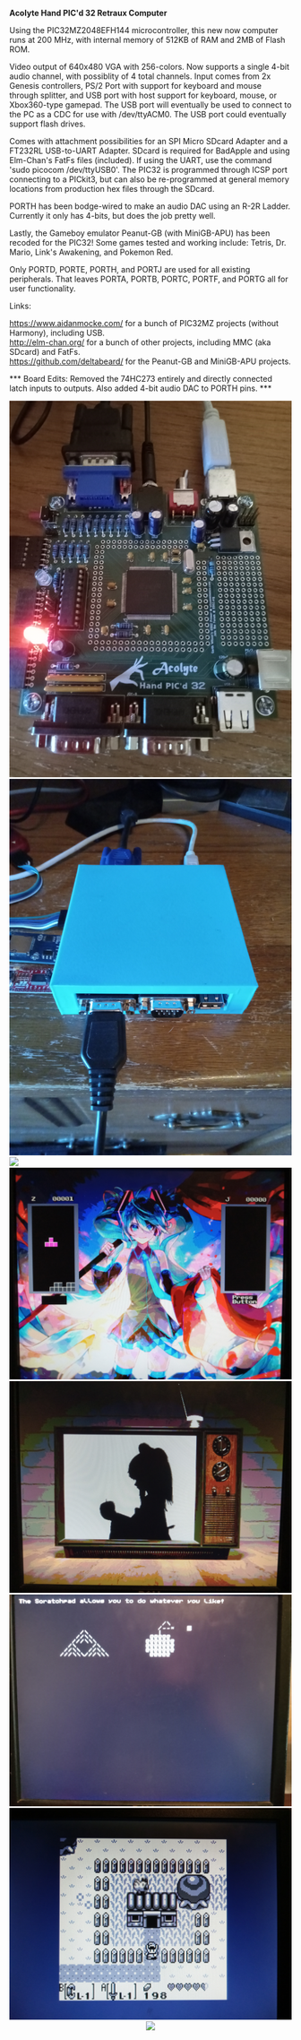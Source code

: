 <b>Acolyte Hand PIC'd 32 Retraux Computer</b>

Using the PIC32MZ2048EFH144 microcontroller, this new now computer runs at 200 MHz, with internal memory of 512KB of RAM and 2MB of Flash ROM.  

Video output of 640x480 VGA with 256-colors.  Now supports a single 4-bit audio channel, with possiblity of 4 total channels.  Input comes from 2x Genesis controllers, PS/2 Port with support for keyboard and mouse through splitter, and USB port with host support for keyboard, mouse, or Xbox360-type gamepad.  The USB port will eventually be used to connect to the PC as a CDC for use with /dev/ttyACM0.  The USB port could eventually support flash drives.

Comes with attachment possibilities for an SPI Micro SDcard Adapter and a FT232RL USB-to-UART Adapter.  SDcard is required for BadApple and using Elm-Chan's FatFs files (included).  If using the UART, use the command 'sudo picocom /dev/ttyUSB0'.  The PIC32 is programmed through ICSP port connecting to a PICkit3, but can also be re-programmed at general memory locations from production hex files through the SDcard.

PORTH has been bodge-wired to make an audio DAC using an R-2R Ladder.  Currently it only has 4-bits, but does the job pretty well.

Lastly, the Gameboy emulator Peanut-GB (with MiniGB-APU) has been recoded for the PIC32!  Some games tested and working include: Tetris, Dr. Mario, Link's Awakening, and Pokemon Red.

Only PORTD, PORTE, PORTH, and PORTJ are used for all existing peripherals.  That leaves PORTA, PORTB, PORTC, PORTF, and PORTG all for user functionality.

Links:

<a href="https://www.aidanmocke.com/">https://www.aidanmocke.com/</a> for a bunch of PIC32MZ projects (without Harmony), including USB.<br>
<a href="http://elm-chan.org/">http://elm-chan.org/</a> for a bunch of other projects, including MMC (aka SDcard) and FatFs.<br>
<a href="https://github.com/deltabeard/">https://github.com/deltabeard/</a> for the Peanut-GB and MiniGB-APU projects.<br>

*** Board Edits: Removed the 74HC273 entirely and directly connected latch inputs to outputs.  Also added 4-bit audio DAC to PORTH pins. ***

<img src="BOARD-PICTURE.jpg">

<img src="PRINTED-CASE.jpg">

<img src="MIKU-MENU.jpg">

<img src="MIKU-TETRA.jpg">

<img style="text-align:center" src="BAD-APPLE.jpg">

<img src="SCRATCH-PAD.jpg">

<img src="ZELDA-GB.jpg">

<center><img src="AV-SKYRIM.gif"></center>

